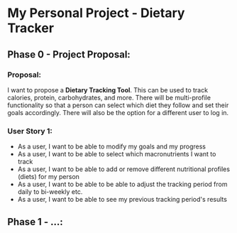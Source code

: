 # My Personal Project - Dietary Tracker

## Phase 0 - Project Proposal:

### Proposal:

I want to propose a **Dietary Tracking Tool**. 
This can be used to track calories, protein, carbohydrates, and more. 
There will be multi-profile functionality so that a person can select which diet they follow
and set their goals accordingly.
There will also be the option for a different user to log in.

### User Story 1:
- As a user, I want to be able to modify my goals and my progress
- As a user, I want to be able to select which macronutrients I want to track
- As a user, I want to be able to add or remove different nutritional profiles (diets) for my person
- As a user, I want to be able to be able to adjust the tracking period from daily to bi-weekly etc.
- As a user, I want to be able to see my previous tracking period's results

## Phase 1 - ...: